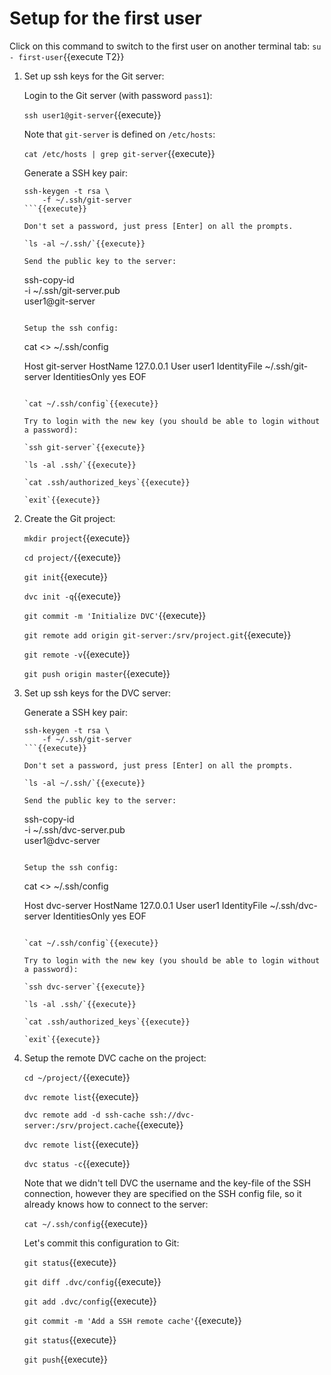 # Setup for the first user

Click on this command to switch to the first user on another terminal
tab: `su - first-user`{{execute T2}}

1. Set up ssh keys for the Git server:
   
   Login to the Git server (with password `pass1`):
   
   `ssh user1@git-server`{{execute}}
   
   Note that `git-server` is defined on `/etc/hosts`:
   
   `cat /etc/hosts | grep git-server`{{execute}}
   
   Generate a SSH key pair:

   ```
   ssh-keygen -t rsa \
       -f ~/.ssh/git-server
   ```{{execute}}
   
   Don't set a password, just press [Enter] on all the prompts.
   
   `ls -al ~/.ssh/`{{execute}}
   
   Send the public key to the server:
   
   ```
   ssh-copy-id \
       -i ~/.ssh/git-server.pub \
       user1@git-server
   ```{{execute}}
   
   Setup the ssh config:
   
   ```
   cat <<EOF >> ~/.ssh/config
   
   Host git-server
       HostName 127.0.0.1
       User user1
       IdentityFile ~/.ssh/git-server
       IdentitiesOnly yes 
   EOF
   ```{{execute}}
   
   `cat ~/.ssh/config`{{execute}}
   
   Try to login with the new key (you should be able to login without
   a password):
   
   `ssh git-server`{{execute}}
   
   `ls -al .ssh/`{{execute}}
   
   `cat .ssh/authorized_keys`{{execute}}
   
   `exit`{{execute}}

2. Create the Git project:

   `mkdir project`{{execute}}
   
   `cd project/`{{execute}}
   
   `git init`{{execute}}
   
   `dvc init -q`{{execute}}
   
   `git commit -m 'Initialize DVC'`{{execute}}
   
   `git remote add origin git-server:/srv/project.git`{{execute}}
   
   `git remote -v`{{execute}}
   
   `git push origin master`{{execute}}

3. Set up ssh keys for the DVC server:
   
   Generate a SSH key pair:

   ```
   ssh-keygen -t rsa \
       -f ~/.ssh/git-server
   ```{{execute}}
   
   Don't set a password, just press [Enter] on all the prompts.
   
   `ls -al ~/.ssh/`{{execute}}
   
   Send the public key to the server:
   
   ```
   ssh-copy-id \
       -i ~/.ssh/dvc-server.pub \
       user1@dvc-server
   ```{{execute}}
   
   Setup the ssh config:
   
   ```
   cat <<EOF >> ~/.ssh/config
   
   Host dvc-server
       HostName 127.0.0.1
       User user1
       IdentityFile ~/.ssh/dvc-server
       IdentitiesOnly yes 
   EOF
   ```{{execute}}
   
   `cat ~/.ssh/config`{{execute}}
   
   Try to login with the new key (you should be able to login without
   a password):
   
   `ssh dvc-server`{{execute}}
   
   `ls -al .ssh/`{{execute}}
   
   `cat .ssh/authorized_keys`{{execute}}
   
   `exit`{{execute}}

4. Setup the remote DVC cache on the project:

   `cd ~/project/`{{execute}}
   
   `dvc remote list`{{execute}}
   
   `dvc remote add -d ssh-cache ssh://dvc-server:/srv/project.cache`{{execute}}

   `dvc remote list`{{execute}}
   
   `dvc status -c`{{execute}}
   
   Note that we didn't tell DVC the username and the key-file of the
   SSH connection, however they are specified on the SSH config file,
   so it already knows how to connect to the server:
   
   `cat ~/.ssh/config`{{execute}}
   
   Let's commit this configuration to Git:

   `git status`{{execute}}
   
   `git diff .dvc/config`{{execute}}
   
   `git add .dvc/config`{{execute}}
   
   `git commit -m 'Add a SSH remote cache'`{{execute}}

   `git status`{{execute}}
   
   `git push`{{execute}}
